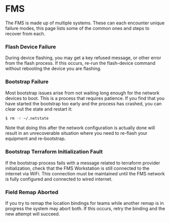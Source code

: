 # FMS

The FMS is made up of multiple systems.  These can each encounter
unique failure modes, this page lists some of the common ones and
steps to recover from each.

### Flash Device Failure

During device flashing, you may get a key refused message, or other
error from the flash process.  If this occurs, re-run the flash-device
command without rebooting the device you are flashing.

### Bootstrap Failure

Most bootstrap issues arise from not waiting long enough for the
network devices to boot.  This is a process that requires patience.
If you find that you have started the bootstrap too early and the
process has crashed, you can clear out the state and restart it:

```sh
$ rm -r ~/.netstate
```

Note that doing this after the network configuration is actually done
will result in an unrecoverable situation where you need to re-flash
your equipment and re-bootstrap.

### Bootstrap Terraform Initialization Fault

If the bootstrap process fails with a message related to terraform
provider initialization, check that the FMS Workstation is still
connected to the internet via WiFi.  This connection must be
maintained until the FMS network is fully configured and connected to
wired internet.

### Field Remap Aborted

If you try to remap the location bindings for teams while another
remap is in progress the system may abort both.  If this occurs, retry
the binding and the new attempt will succeed.
